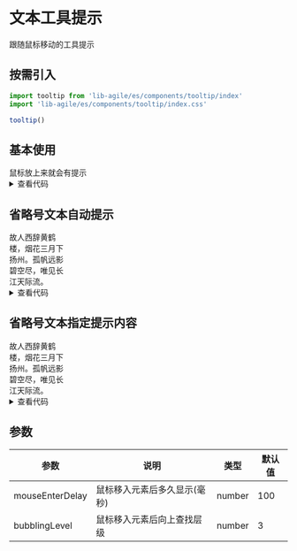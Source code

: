 # 文本工具提示

跟随鼠标移动的工具提示

## 按需引入

```js
import tooltip from 'lib-agile/es/components/tooltip/index'
import 'lib-agile/es/components/tooltip/index.css'

tooltip()
```

<script setup>
  if (!import.meta.env.SSR) {
    import('../../../src/components/tooltip/index').then(res => {
      res.default()
    })
  }
</script>

## 基本使用

<div lib-tooltip lib-tooltip-content="提示内容提示内容提示内容提示内容提示内容提示内容">鼠标放上来就会有提示</div>

<details>
  <summary>查看代码</summary>

```vue{4}
<template>
  <div lib-tooltip lib-tooltip-content="提示内容提示内容提示内容提示内容提示内容提示内容">鼠标放上来就会有提示</div>
</template>
```

</details>

## 省略号文本自动提示

<div class="lib-ellipsis" lib-ellipsis-tooltip style="width:100px">故人西辞黄鹤楼，烟花三月下扬州。孤帆远影碧空尽，唯见长江天际流。</div>

<details>
  <summary>查看代码</summary>

```vue{4}
<template>
  <div class="lib-ellipsis" lib-ellipsis-tooltip style="width:100px">故人西辞黄鹤楼，烟花三月下扬州。孤帆远影碧空尽，唯见长江天际流。</div>
</template>
```

</details>

## 省略号文本指定提示内容

<div class="lib-ellipsis" lib-ellipsis-tooltip lib-tooltip-content="提示内容提示内容提示内容提示内容提示内容提示内容" style="width:100px">故人西辞黄鹤楼，烟花三月下扬州。孤帆远影碧空尽，唯见长江天际流。</div>

<details>
  <summary>查看代码</summary>

```vue{4}
<template>
  <div class="lib-ellipsis" lib-ellipsis-tooltip lib-tooltip-content="提示内容提示内容提示内容提示内容提示内容提示内容" style="width:100px">故人西辞黄鹤楼，烟花三月下扬州。孤帆远影碧空尽，唯见长江天际流。</div>
</template>
```

</details>

## 参数

| 参数            | 说明                         | 类型   | 默认值 |
| --------------- | ---------------------------- | ------ | ------ |
| mouseEnterDelay | 鼠标移入元素后多久显示(毫秒) | number | 100    |
| bubblingLevel   | 鼠标移入元素后向上查找层级   | number | 3      |
